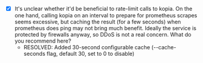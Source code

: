 - [x] It's unclear whether it'd be beneficial to rate-limit calls to kopia.  On the one hand, calling kopia on an interval to prepare for prometheus scrapes seems excessive, but caching the result (for a few seconds) when prometheus does ping may not bring much benefit.  Ideally the service is protected by firewalls anyway, so DDoS is not a real concern.  What do you recommend here?
  - RESOLVED: Added 30-second configurable cache (--cache-seconds flag, default 30, set to 0 to disable)
